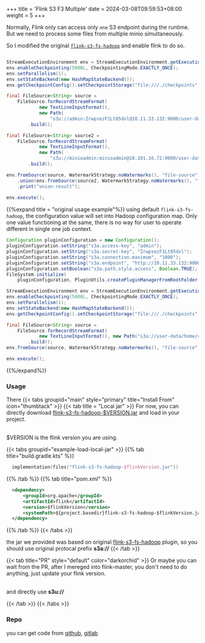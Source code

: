 +++
title = 'Flink S3 F3 Multiple'
date = 2024-03-08T09:59:53+08:00
weight = 5
+++

Normally, Flink only can access only `one` S3 endpoint during the runtime. But we need to process some files from multiple minio simultaneously.

So I modified the original [`flink-s3-fs-hadoop`](https://github.com/apache/flink/tree/master/flink-filesystems/flink-s3-fs-hadoop) and enable flink to do so.

```java

StreamExecutionEnvironment env = StreamExecutionEnvironment.getExecutionEnvironment();
env.enableCheckpointing(5000L, CheckpointingMode.EXACTLY_ONCE);
env.setParallelism(1);
env.setStateBackend(new HashMapStateBackend());
env.getCheckpointConfig().setCheckpointStorage("file:///./checkpoints");

final FileSource<String> source =
    FileSource.forRecordStreamFormat(
            new TextLineInputFormat(),
            new Path(
                "s3u://admin:ZrwpsezF1Lt85dxl@10.11.33.132:9000/user-data/home/conti/2024-02-08--10"))
        .build();

final FileSource<String> source2 =
    FileSource.forRecordStreamFormat(
            new TextLineInputFormat(),
            new Path(
                "s3u://minioadmin:minioadmin@10.101.16.72:9000/user-data/home/conti"))
        .build();

env.fromSource(source, WatermarkStrategy.noWatermarks(), "file-source")
    .union(env.fromSource(source2, WatermarkStrategy.noWatermarks(), "file-source2"))
    .print("union-result");
    
env.execute();
```


{{%expand title = "original usage example"%}}
using default  `flink-s3-fs-hadoop`, the configuration value will set into Hadoop configuration map.
Only one value functioning at the same, there is no way for user to operate different in single one job context.

```java 
Configuration pluginConfiguration = new Configuration();
pluginConfiguration.setString("s3a.access-key", "admin");
pluginConfiguration.setString("s3a.secret-key", "ZrwpsezF1Lt85dxl");
pluginConfiguration.setString("s3a.connection.maximum", "1000");
pluginConfiguration.setString("s3a.endpoint", "http://10.11.33.132:9000");
pluginConfiguration.setBoolean("s3a.path.style.access", Boolean.TRUE);
FileSystem.initialize(
    pluginConfiguration, PluginUtils.createPluginManagerFromRootFolder(pluginConfiguration));

StreamExecutionEnvironment env = StreamExecutionEnvironment.getExecutionEnvironment();
env.enableCheckpointing(5000L, CheckpointingMode.EXACTLY_ONCE);
env.setParallelism(1);
env.setStateBackend(new HashMapStateBackend());
env.getCheckpointConfig().setCheckpointStorage("file:///./checkpoints");

final FileSource<String> source =
    FileSource.forRecordStreamFormat(
            new TextLineInputFormat(), new Path("s3a://user-data/home/conti/2024-02-08--10"))
        .build();
env.fromSource(source, WatermarkStrategy.noWatermarks(), "file-source").print();

env.execute();
```
{{%/expand%}}


### Usage

There
{{< tabs groupid="main" style="primary" title="Install From" icon="thumbtack" >}}
{{< tab title = "Local jar" >}}
For now, you can directly download <a href="">flink-s3-fs-hadoop-$VERSION.jar</a> and load in your project.

</br><a>$VERSION</a> is the flink version you are using.

  {{< tabs groupid="example-load-local-jar" >}}
  {{% tab title="build.gradle.kts" %}}
  ```kotlin
    implementation(files("flink-s3-fs-hadoop-$flinkVersion.jar"))
  ```
  {{% /tab %}}
    {{% tab title="pom.xml" %}}
  ```xml
    <dependency>
        <groupId>org.apache</groupId>
        <artifactId>flink</artifactId>
        <version>$flinkVersion</version>
        <systemPath>${project.basedir}flink-s3-fs-hadoop-$flinkVersion.jar</systemPath>
    </dependency>
  ```
  {{% /tab %}}
  {{< /tabs >}}

the jar we provided was based on original <a href="https://github.com/apache/flink/tree/master/flink-filesystems/flink-s3-fs-hadoop">flink-s3-fs-hadoop</a> plugin, so you should use original protocal prefix <b>s3a://</b>
{{< /tab >}}

{{< tab title="PR" style="default" color="darkorchid" >}}
Or maybe you can wait from the PR, after I mereged into flink-master, you don't need to do anything, just update your flink version.

<br> and directly use <b>s3u://</b>

    
{{< /tab >}}
{{< /tabs >}}

### Repo
you can get code from [github](https://github.com/ben-wangz/cosmic-antenna-demo), [gitlab]()
